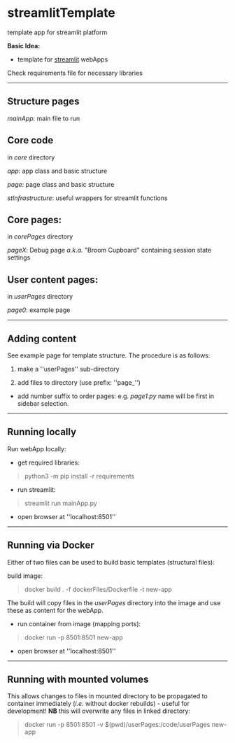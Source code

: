 # streamlitTemplate
 template app for streamlit platform

 **Basic Idea:**
 * template for [streamlit](https://streamlit.io) webApps

 Check requirements file for necessary libraries

---

## Structure pages

*mainApp*: main file to run

## Core code
in *core* directory

*app*: app class and basic structure

*page*: page class and basic structure

*stInfrastructure*: useful wrappers for streamlit functions

## Core pages:
in *corePages* directory

*pageX*: Debug page _a.k.a._ "Broom Cupboard" containing session state settings

## User content pages:
in *userPages* directory

*page0*: example page

---

## Adding content

See example page for template structure.
The procedure is as follows:

1. make a ''userPages'' sub-directory

2. add files to directory (use prefix: ''page_'')
  * add number suffix to order pages: e.g. _page1.py_ name will be first in sidebar selection.

---

## Running locally

Run webApp locally:

* get required libraries:
> python3 -m pip install -r requirements

* run streamlit:
> streamlit run mainApp.py

* open browser at ''localhost:8501''

---

## Running via Docker

Either of two files can be used to build basic templates (structural files):

build image:

> docker build . -f dockerFiles/Dockerfile -t new-app

The build will copy files in the _userPages_ directory into the image and use these as content for the webApp.

* run container from image (mapping ports):

> docker run -p 8501:8501 new-app

* open browser at ''localhost:8501''

---

## Running with mounted volumes

This allows changes to files in mounted directory to be propagated to container immediately (*i.e.* without docker rebuilds) - useful for development!
**NB** this will overwrite any files in linked directory:

> docker run -p 8501:8501 -v $(pwd)/userPages:/code/userPages new-app
